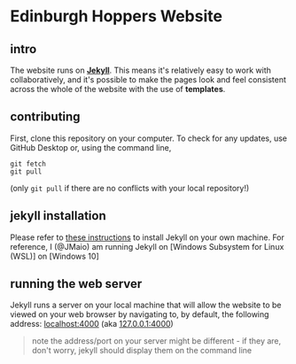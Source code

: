 # Edinburgh Hoppers Website

## intro
The website runs on [**Jekyll**](https://jekyllrb.com/). This means it's relatively easy to work with collaboratively, and it's possible to make the pages look and feel consistent across the whole of the website with the use of **templates**.

## contributing
First, clone this repository on your computer. To check for any updates, use GitHub Desktop or, using the command line, 
```
git fetch
git pull
```
(only `git pull` if there are no conflicts with your local repository!)

## jekyll installation
Please refer to [these instructions](https://jekyllrb.com/docs/installation/) to install Jekyll on your own machine. For reference, I (@JMaio) am running Jekyll on [Windows Subsystem for Linux (WSL)] on [Windows 10]

## running the web server
Jekyll runs a server on your local machine that will allow the website to be viewed on your web browser by navigating to, by default, the following address:
[localhost:4000](http://localhost:4000) (aka [127.0.0.1:4000](http://127.0.0.1:4000))
> note the address/port on your server might be different - if they are, don't worry, jekyll should display them on the command line
